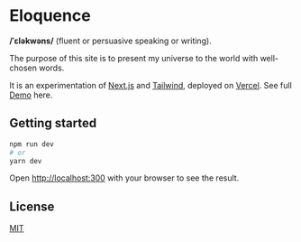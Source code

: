 
# Eloquence 

**/ˈɛləkwəns/** (fluent or persuasive speaking or writing).

The purpose of this site is to present my universe to the world with well-chosen words.

It is an experimentation of [Next.js](https://nextjs.org/) and [Tailwind](tailwindcss.com), deployed on [Vercel](https://vercel.com). See full [Demo](https://www.tranvanleon.com) here.

## Getting started

```bash
npm run dev
# or
yarn dev
```
Open [http://localhost:300](http://localhost:3000) with your browser to see the result.

## License
[MIT](https://choosealicense.com/licenses/mit/)
